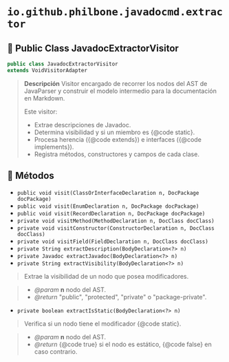 # `io.github.philbone.javadocmd.extractor`

## 📘 Public Class JavadocExtractorVisitor

```java
public class JavadocExtractorVisitor
extends VoidVisitorAdapter
```
> **Descripción**
> Visitor encargado de recorrer los nodos del AST de JavaParser y construir el
> modelo intermedio para la documentación en Markdown.
> 
> <p>Este visitor:</p>
> <ul>
>   <li>Extrae descripciones de Javadoc.</li>
>   <li>Determina visibilidad y si un miembro es {@code static}.</li>
>   <li>Procesa herencia ({@code extends}) e interfaces ({@code implements}).</li>
>   <li>Registra métodos, constructores y campos de cada clase.</li>
> </ul>

## 🧮 Métodos

- `public void visit(ClassOrInterfaceDeclaration n, DocPackage docPackage)`
- `public void visit(EnumDeclaration n, DocPackage docPackage)`
- `public void visit(RecordDeclaration n, DocPackage docPackage)`
- `private void visitMethod(MethodDeclaration n, DocClass docClass)`
- `private void visitConstructor(ConstructorDeclaration n, DocClass docClass)`
- `private void visitField(FieldDeclaration n, DocClass docClass)`
- `private String extractDescription(BodyDeclaration<?> n)`
- `private Javadoc extractJavadoc(BodyDeclaration<?> n)`
- `private String extractVisibility(BodyDeclaration<?> n)`
> Extrae la visibilidad de un nodo que posea modificadores.

> - *@param* **n** nodo del AST.
> - *@return* "public", "protected", "private" o "package-private".
- `private boolean extractIsStatic(BodyDeclaration<?> n)`
> Verifica si un nodo tiene el modificador {@code static}.

> - *@param* **n** nodo del AST.
> - *@return* {@code true} si el nodo es estático, {@code false} en caso contrario.

